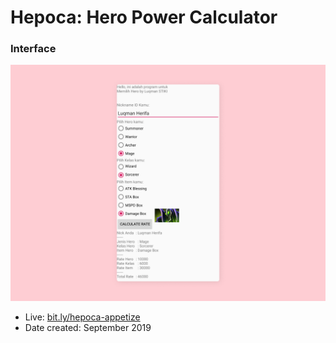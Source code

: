 # Hepoca: Hero Power Calculator

### Interface
![Interface](https://raw.githubusercontent.com/luqmanherifa/luqman-herifa-personal-portfolio-v2/main/public/works/hepoca.png)

- Live: [bit.ly/hepoca-appetize](https://bit.ly/hepoca-appetize)
- Date created: September 2019
